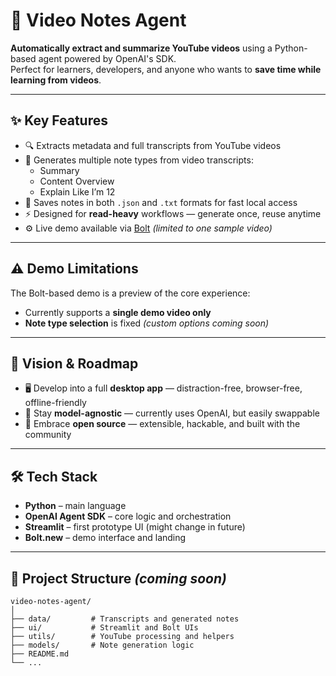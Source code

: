 # 🎥 Video Notes Agent

**Automatically extract and summarize YouTube videos** using a Python-based agent powered by OpenAI's SDK.  
Perfect for learners, developers, and anyone who wants to **save time while learning from videos**.

---

## ✨ Key Features

- 🔍 Extracts metadata and full transcripts from YouTube videos  
- 📝 Generates multiple note types from video transcripts:
  - Summary  
  - Content Overview  
  - Explain Like I’m 12  
- 💾 Saves notes in both `.json` and `.txt` formats for fast local access  
- ⚡ Designed for **read-heavy** workflows — generate once, reuse anytime  
- ⚙️ Live demo available via [Bolt](https://video-notes-demo.netlify.app/) *(limited to one sample video)*

---

## ⚠️ Demo Limitations

The Bolt-based demo is a preview of the core experience:

- Currently supports a **single demo video only**  
- **Note type selection** is fixed *(custom options coming soon)*

---

## 🔮 Vision & Roadmap

- 🖥️ Develop into a full **desktop app** — distraction-free, browser-free, offline-friendly  
- 🧩 Stay **model-agnostic** — currently uses OpenAI, but easily swappable  
- 👐 Embrace **open source** — extensible, hackable, and built with the community

---

## 🛠 Tech Stack

- **Python** – main language  
- **OpenAI Agent SDK** – core logic and orchestration
- **Streamlit** – first prototype UI (might change in future) 
- **Bolt.new** – demo interface and landing  

---

## 📁 Project Structure *(coming soon)*

```
video-notes-agent/
│
├── data/         # Transcripts and generated notes
├── ui/           # Streamlit and Bolt UIs
├── utils/        # YouTube processing and helpers
├── models/       # Note generation logic
├── README.md
└── ...
```